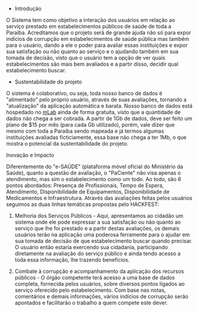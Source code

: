 - Introdução

O Sistema tem como objetivo a interação dos usuários em relação ao serviço prestado em estabelecimentos públicos de saúde 
de toda a Paraíba.
Acreditamos que o projeto será de grande ajuda não só para expor indícios de corrupção em estabelecimentos de saúde pública mas também para o usuário, dando a ele o poder para avaliar essas instituições e expor sua satisfação ou não quanto ao serviço e o ajudando também em sua tomada de decisão, visto que o usuário tem a opção de ver quais estabelecimentos são mais bem avaliados e a partir disso, decidir qual estabelecimento buscar.

- Sustentabilidade do projeto

O sistema é colaborativo, ou seja, toda nosso banco de dados é "alimentado" pelo próprio usuário, através de suas avaliações, tornando a "atualização" da aplicação automática e barata. 
Nosso banco de dados está hospedado no [mLab](https://mlab.com/) ainda de forma gratuita, visto que a quantidade de dados não chega a ser cobrada. A partir de 1Gb de dados, deve ser feito um plano de $15 por mês (para cada Gb utilizado), porém, vale dizer que mesmo com toda a Paraíba sendo mapeada e já termos algumas instituições avaliadas ficticiamente, essa base não chega a ter 1Mb, o que mostra o potencial da sustentabilidade do projeto.

Inovação e Impacto

Diferentemente do "e-SAÚDE" (plataforma móvel oficial do Ministério da Saúde), quanto a questão de avaliação, o "PaCiente" não visa apenas o atendimento, mas sim o estabelecimento como um todo. Ao todo, são 6 pontos abordados: Presença de Profissionais, Tempo de Espera, Atendimento, Disponibilidade de Equipamentos, Disponibilidade de Medicamentos e Infraestrutura. Através das avaliações feitas pelos usuários seguimos as duas linhas temáticas propostas pelo HACKFEST:

1. Melhoria dos Serviços Públicos - Aqui, apresentamos ao cidadão um sistema onde ele pode expressar a sua satisfação ou não quanto ao serviço que lhe foi prestado e a partir destas avaliações, os demais usuários terão na aplicação uma poderosa ferramente para o ajudar em sua tomada de decisão de que estabelecimento buscar quando precisar. O usuário então estaria exercendo sua cidadania, participando diretamente na avaliação do serviço público e ainda tendo acesso a toda essa informação, lhe trazendo benefícios.

2. Combate à corrupção e acompanhamento da aplicação dos recursos públicos - O órgão competente terá acesso a uma base de dados completa, fornecida pelos usuários, sobre diversos pontos ligados ao serviço oferecido pelo estabelecimento. Com base nas notas, comentários e demais informações, vários indícios de corrupção serão apontados e facilitarão o trabalho a quem compete este dever.


